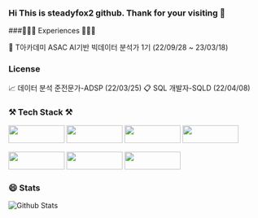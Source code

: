 
### Hi This is steadyfox2 github. Thank for your visiting 👋

###👩🏻‍💻 Experiences 👩🏻‍💻

🏫 T아카데미 ASAC AI기반 빅데이터 분석가 1기 (22/09/28 ~ 23/03/18)

### License

📈 데이터 분석 준전문가-ADSP (22/03/25)
📋 SQL 개발자-SQLD (22/04/08)

### ⚒️ Tech Stack ⚒️

<img src="https://img.shields.io/badge/Python-3766AB?style=plastic-square&logo=Python&logoColor=white" width="110" height="35"/> <img src="https://img.shields.io/badge/Numpy-013243?style=plastic-square&logo=Numpy&logoColor=yellow" width="110" height="35"/> <img src="https://img.shields.io/badge/Pandas-150458?style=plastic-square&logo=Pandas&logoColor=white" width="110" height="35"/> <img src="https://img.shields.io/badge/scikit-learn-F7931E?style=plastic-square&logo=scikit-learn&logoColor=white" width="110" height="35"/> 

<img src="https://img.shields.io/badge/MYSQL-4479A1?style=plastic-square&logo=MYSQL&logoColor=white" width="110" height="35"/> <img src="https://img.shields.io/badge/Tableau-E97627?style=plastic-square&logo=Tableau&logoColor=white" width="110" height="35"/> <img src="https://img.shields.io/badge/PyTorch-EE4C2C?style=plastic-square&logo=PyTorch&logoColor=white" width="110" height="35"/>

### 😄 Stats

![Github Stats](https://github-readme-stats.vercel.app/api?username=steadyfox2&theme=great-gatsby&show_icons=true)

<!--
**steadyfox2/steadyfox2** is a ✨ _special_ ✨ repository because its `README.md` (this file) appears on your GitHub profile.

Here are some ideas to get you started:

- 🔭 I’m currently working on ...
- 🌱 I’m currently learning ...
- 👯 I’m looking to collaborate on ...
- 🤔 I’m looking for help with ...
- 💬 Ask me about ...
- 📫 How to reach me: ...
- 😄 Pronouns: ...
- ⚡ Fun fact: ...
-->
